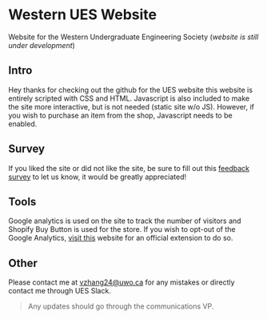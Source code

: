 # Western UES Website
Website for the Western Undergraduate Engineering Society
(*website is still under development*)

## Intro
Hey thanks for checking out the github for the UES website this website is entirely scripted with CSS and HTML. Javascript is also included to make the site more interactive, but is not needed (static site w/o JS). However, if you wish to purchase an item from the shop, Javascript needs to be enabled. 

## Survey
If you liked the site or did not like the site, be sure to fill out this [feedback survey](https://forms.gle/tcpFLMKMRKWqjHro6) to let us know, it would be greatly appreciated! 

## Tools
Google analytics is used on the site to track the number of visitors and Shopify Buy Button is used for the store. If you wish to opt-out of the Google Analytics, [visit this](https://tools.google.com/dlpage/gaoptout) website for an official extension to do so. 

## Other
Please contact me at vzhang24@uwo.ca for any mistakes or directly contact me through UES Slack. 
> Any updates should go through the communications VP. 

